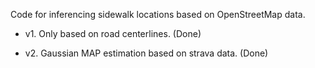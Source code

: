 Code for inferencing sidewalk locations based on OpenStreetMap data.

- v1. Only based on road centerlines. (Done)

- v2. Gaussian MAP estimation based on strava data. (Done)